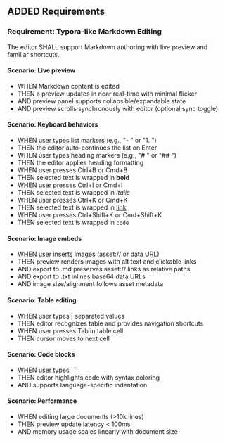 ## ADDED Requirements

### Requirement: Typora-like Markdown Editing
The editor SHALL support Markdown authoring with live preview and familiar shortcuts.

#### Scenario: Live preview
- WHEN Markdown content is edited
- THEN a preview updates in near real-time with minimal flicker
- AND preview panel supports collapsible/expandable state
- AND preview scrolls synchronously with editor (optional sync toggle)

#### Scenario: Keyboard behaviors
- WHEN user types list markers (e.g., "- " or "1. ")
- THEN the editor auto-continues the list on Enter
- WHEN user types heading markers (e.g., "# " or "## ")
- THEN the editor applies heading formatting
- WHEN user presses Ctrl+B or Cmd+B
- THEN selected text is wrapped in **bold**
- WHEN user presses Ctrl+I or Cmd+I
- THEN selected text is wrapped in *italic*
- WHEN user presses Ctrl+K or Cmd+K
- THEN selected text is wrapped in [link](url)
- WHEN user presses Ctrl+Shift+K or Cmd+Shift+K
- THEN selected text is wrapped in `code`

#### Scenario: Image embeds
- WHEN user inserts images (asset:// or data URL)
- THEN preview renders images with alt text and clickable links
- AND export to .md preserves asset:// links as relative paths
- AND export to .txt inlines base64 data URLs
- AND image size/alignment follows asset metadata

#### Scenario: Table editing
- WHEN user types | separated values
- THEN editor recognizes table and provides navigation shortcuts
- WHEN user presses Tab in table cell
- THEN cursor moves to next cell

#### Scenario: Code blocks
- WHEN user types ```
- THEN editor highlights code with syntax coloring
- AND supports language-specific indentation

#### Scenario: Performance
- WHEN editing large documents (>10k lines)
- THEN preview update latency < 100ms
- AND memory usage scales linearly with document size
